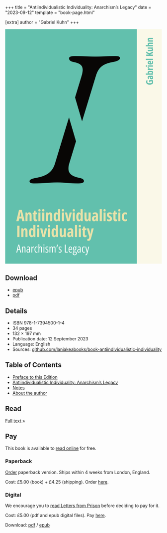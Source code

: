 +++
title = "Antiindividualistic Individuality: Anarchism’s Legacy"
date = "2023-09-12"
template = "book-page.html"

[extra]
author = "Gabriel Kuhn"
+++

![front cover](front.png)

## Download

* [epub](antiindividualistic-individuality.epub)
* [pdf](antiindividualistic-individuality.pdf)

## Details

* ISBN 978-1-7394500-1-4
* 34 pages
* 132 × 197 mm
* Publication date: 12 September 2023
* Language: English
* Sources: [github.com/laniakeabooks/book-antiindividualistic-individuality](https://github.com/laniakeabooks/book-antiindividualistic-individuality)

## Table of Contents

* [Preface to this Edition](/books/antiindividualistic-individuality/text/#preface-to-this-edition)
* [Antiindividualistic Individuality: Anarchism’s Legacy](/books/antiindividualistic-individuality/text/#antiindividualistic-individuality-anarchism-s-legacy-1)
* [Notes](/books/antiindividualistic-individuality/text/#notes)
* [About the author](/books/antiindividualistic-individuality/text/#about-the-author)

## Read

<a href="/books/antiindividualistic-individuality/text/" class="books-item-lead">Full text »</a>

## Pay

This book is available to [read online](text/) for free.

### Paperback

[Order](https://buy.stripe.com/aEUbIY5P2dDXdOgfZ1) paperback version. Ships
within 4 weeks from London, England.

Cost: £5.00 (book) + £4.25 (shipping). Order
[here](https://buy.stripe.com/aEUbIY5P2dDXdOgfZ1).

### Digital

We encourage you to [read Letters from Prison](text/) before deciding to pay
for it.

Cost: £5.00 (pdf and epub digital files). Pay
[here](https://buy.stripe.com/5kAaEUa5ibvP9y09AC).

Download: [pdf](antiindividualistic-individuality.pdf) /
[epub](antiindividualistic-individuality.epub)
